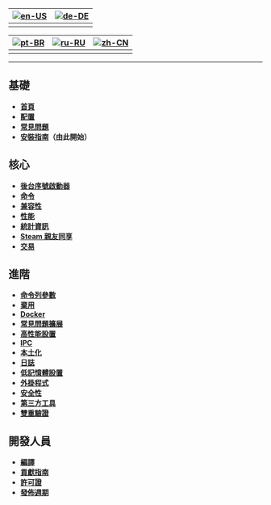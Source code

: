 | [![en-US](https://raw.githubusercontent.com/hjnilsson/country-flags/master/png100px/us.png)](https://github.com/JustArchiNET/ArchiSteamFarm/wiki/Home) | [![de-DE](https://raw.githubusercontent.com/hjnilsson/country-flags/master/png100px/de.png)](https://github.com/JustArchiNET/ArchiSteamFarm/wiki/Home-de-DE) |
| ------------------------------------------------------------------------------------------------------------------------------------------------------ | ------------------------------------------------------------------------------------------------------------------------------------------------------------ |
|                                                                                                                                                        |                                                                                                                                                              |

| [![pt-BR](https://raw.githubusercontent.com/hjnilsson/country-flags/master/png100px/br.png)](https://github.com/JustArchiNET/ArchiSteamFarm/wiki/Home-pt-BR) | [![ru-RU](https://raw.githubusercontent.com/hjnilsson/country-flags/master/png100px/ru.png)](https://github.com/JustArchiNET/ArchiSteamFarm/wiki/Home-ru-RU) | [![zh-CN](https://raw.githubusercontent.com/hjnilsson/country-flags/master/png100px/cn.png)](https://github.com/JustArchiNET/ArchiSteamFarm/wiki/Home-zh-CN) |
| ------------------------------------------------------------------------------------------------------------------------------------------------------------ | ------------------------------------------------------------------------------------------------------------------------------------------------------------ | ------------------------------------------------------------------------------------------------------------------------------------------------------------ |
|                                                                                                                                                              |                                                                                                                                                              |                                                                                                                                                              |

* * *

## 基礎

* **[首頁](https://github.com/JustArchiNET/ArchiSteamFarm/wiki/Home)**
* **[配置](https://github.com/JustArchiNET/ArchiSteamFarm/wiki/Configuration)**
* **[常見問題](https://github.com/JustArchiNET/ArchiSteamFarm/wiki/FAQ)**
* **[安裝指南](https://github.com/JustArchiNET/ArchiSteamFarm/wiki/Setting-up)**​&#8203;**（由此開始）**

## 核心

* **[後台序號啟動器](https://github.com/JustArchiNET/ArchiSteamFarm/wiki/Background-games-redeemer)**
* **[命令](https://github.com/JustArchiNET/ArchiSteamFarm/wiki/Commands)**
* **[兼容性](https://github.com/JustArchiNET/ArchiSteamFarm/wiki/Compatibility)**
* **[性能](https://github.com/JustArchiNET/ArchiSteamFarm/wiki/Performance)**
* **[統計資訊](https://github.com/JustArchiNET/ArchiSteamFarm/wiki/Statistics)**
* **[Steam 親友同享](https://github.com/JustArchiNET/ArchiSteamFarm/wiki/Steam-Family-Sharing)**
* **[交易](https://github.com/JustArchiNET/ArchiSteamFarm/wiki/Trading)**

## 進階

* **[命令列參數](https://github.com/JustArchiNET/ArchiSteamFarm/wiki/Command-line-arguments)**
* **[棄用](https://github.com/JustArchiNET/ArchiSteamFarm/wiki/Deprecation)**
* **[Docker](https://github.com/JustArchiNET/ArchiSteamFarm/wiki/Docker)**
* **[常見問題擴展](https://github.com/JustArchiNET/ArchiSteamFarm/wiki/Extended-FAQ)**
* **[高性能設置](https://github.com/JustArchiNET/ArchiSteamFarm/wiki/High-performance-setup)**
* **[IPC](https://github.com/JustArchiNET/ArchiSteamFarm/wiki/IPC)**
* **[本土化](https://github.com/JustArchiNET/ArchiSteamFarm/wiki/Localization)**
* **[日誌](https://github.com/JustArchiNET/ArchiSteamFarm/wiki/Logging)**
* **[低記憶體設置](https://github.com/JustArchiNET/ArchiSteamFarm/wiki/Low-memory-setup)**
* **[外掛程式](https://github.com/JustArchiNET/ArchiSteamFarm/wiki/Plugins)**
* **[安全性](https://github.com/JustArchiNET/ArchiSteamFarm/wiki/Security)**
* **[第三方工具](https://github.com/JustArchiNET/ArchiSteamFarm/wiki/Third-party)**
* **[雙重驗證](https://github.com/JustArchiNET/ArchiSteamFarm/wiki/Two-factor-authentication)**

## 開發人員

* **[編譯](https://github.com/JustArchiNET/ArchiSteamFarm/wiki/Compilation)**
* **[貢獻指南](https://github.com/JustArchiNET/ArchiSteamFarm/blob/master/.github/CONTRIBUTING.md)**
* **[許可證](https://github.com/JustArchiNET/ArchiSteamFarm/wiki/License)**
* **[發佈週期](https://github.com/JustArchiNET/ArchiSteamFarm/wiki/Release-cycle)**